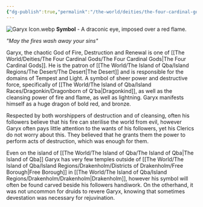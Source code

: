 ```yaml
---
{"dg-publish":true,"permalink":"/the-world/deities/the-four-cardinal-gods/garyx/"}
---
```


![Garyx Icon.webp](/img/user/zzzAttachments/Garyx%20Icon.webp)
**Symbol** - A draconic eye, imposed over a red flame.

*"May the fires wash away your sins"*

Garyx, the chaotic God of Fire, Destruction and Renewal is one of [[The World/Deities/The Four Cardinal Gods/The Four Cardinal Gods\|The Four Cardinal Gods]]. He is the patron of [[The World/The Island of Qba/Island Regions/The Desert/The Desert\|The Desert]] and is responsible for the domains of Tempest and Light. A symbol of sheer power and destructive force, specifically of [[The World/The Island of Qba/Island Races/Dragonkin/Dragonborn of Q'ba\|Dragonkind]], as well as the cleansing power of fire and flame, as well as lightning. Garyx manifests himself as a huge dragon of bold red, and bronze. 

Respected by both worshippers of destruction and of cleansing, often his followers believe that his fire can sterilise the world from evil, however Garyx often pays little attention to the wants of his followers, yet his Clerics do not worry about this. They believed that he grants them the power to perform acts of destruction, which was enough for them. 

Even on the island of [[The World/The Island of Qba/The Island of Qba\|The Island of Qba]] Garyx has very few temples outside of [[The World/The Island of Qba/Island Regions/Drakenholm/Districts of Drakenholm/Free Borough\|Free Borough]] in [[The World/The Island of Qba/Island Regions/Drakenholm/Drakenholm\|Drakenholm]], however his symbol will often be found carved beside his followers handiwork. On the otherhand, it was not uncommon for druids to revere Garyx, knowing that sometimes devestation was necessary for rejuvination.
